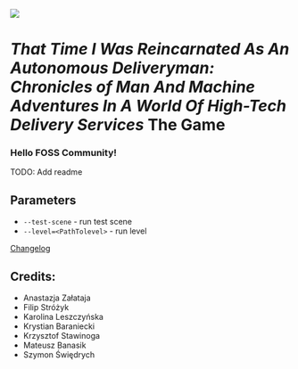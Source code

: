 ![](../../actions/workflows/cmake.yml/badge.svg)

# ***That Time I Was Reincarnated As An Autonomous Deliveryman: Chronicles of Man And Machine Adventures In A World Of High-Tech Delivery Services*** The Game

### Hello FOSS Community!

TODO: Add readme

## Parameters
- `--test-scene` - run test scene
- `--level=<PathTolevel>` - run level 

[Changelog](ChangeLog.md)

## Credits:
* Anastazja Załataja
* Filip Stróżyk
* Karolina Leszczyńska
* Krystian Baraniecki
* Krzysztof Stawinoga
* Mateusz Banasik
* Szymon Świędrych
